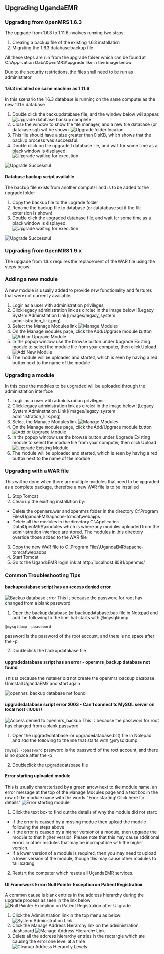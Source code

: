 ## Upgrading UgandaEMR 
### Upgrading from OpenMRS 1.6.3
The upgrade from 1.6.3 to 1.11.6 involves running two steps:
1. Creating a backup file of the existing 1.6.3 installation 
2. Migrating the 1.6.3 database backup file 

All these steps are run from the upgrade folder which can be found at C:\Application Data\OpenMRS\upgrade like in the image below 

Due to the security restrictions, the files shall need to be run as administrator 
#### 1.6.3 installed on same machine as 1.11.6 
In this scenario the 1.6.3 database is running on the same computer as the new 1.11.6 database 

1. Double click the backupdatabase file, and the window below will appear. 
![Upgrade database backup complete](/images/upgrade/upgrade_database_backup_completed.png)
2. Close the window to show the file manager, and a new file database (or database.sql) will be shown.
![Upgrade folder location](/images/upgrade/upgrade_folder_with_backup_file.png)
3. This file should have a size greater than 0 sKB, which shows that the backup process was successful.
4. Double click on the upgraded database file, and wait for some time as a black window is displayed.   
![Upgrade waiting for execution](/images/upgrade/upgrade_waiting_for_script_to_execute.png)

![Upgrade Successful](images/upgrade/upgrade_successful.png)
#### Database backup script available 
The backup file exists from another computer and is to be added to the upgrade folder

1. Copy the backup file to the upgrade folder
2. Rename the backup file to database (or datatabase.sql if the file extension is shown)
3. Double click the upgraded database file, and wait for some time as a black window is displayed.   
![Upgrade waiting for execution](/images/upgrade/upgrade_waiting_for_script_to_execute.png)

![Upgrade Successful](/images/upgrade/upgrade_successful.png)

### Upgrading from OpenMRS 1.9.x
The upgrade from 1.9.x requires the replacement of the WAR file using the steps below:

### Adding a new module
A new module is usually added to provide new functionality and features that were not currently available. 
1. Login as a user with administration privileges
2. Click legacy administration link as circled in the image below
![Legacy System Adminstration Link](images/legacy_system administration_link.png)
3. Select the Manage Modules link 
![Manage Modules](images/manage_modules_link.png)
4. On the Manage modules page, click the Add/Upgrade module button
![Add or Upgrade Module](images/add_or_upgrade_module_button.png)
5. In the popup window use the browse button under Upgrade Existing module to select the module file from your computer, then click Upload
![Add New Module](images/upload_new_module.png)
6. The module will be uploaded and started, which is seen by having a red button next to the name of the module 

### Upgrading a module
In this case the modules to be upgraded will be uploaded through the administration interface
1. Login as a user with administration privileges
2. Click legacy administration link as circled in the image below
![Legacy System Adminstration Link](images/legacy_system administration_link.png)
3. Select the Manage Modules link 
![Manage Modules](images/manage_modules_link.png)
4. On the Manage modules page, click the Add/Upgrade module button
![Add or Upgrade Module](images/add_or_upgrade_module_button.png)
5. In the popup window use the browse button under Upgrade Existing module to select the module file from your computer, then click Upload
![Upgrade Existing Module](images/upgrade_existing_module.png)
6. The module will be uploaded and started, which is seen by having a red button next to the name of the module 

### Upgrading with a WAR file 
This will be done when there are multiple modules that need to be upgraded as a complete package, therefore a new WAR file is to be installed

1. Stop Tomcat 
2. Clean up the existing installation by: 
  * Delete the openmrs.war and openmrs folder in the directory C:\Program Files\UgandaEMR\apache-tomcat\webapps  
  * Delete all the modules in the directory C:\Application Data\OpenMRS\modules which is where any modules uploaded from the administration interface are stored. The modules in this directory override those added to the WAR file 
3. Copy the new WAR file to C:\Program Files\UgandaEMR\apache-tomcat\webapps 
4. Start Tomcat  
3. Go to the UgandaEMR login link at http://localhost:8081/openmrs/ 

### Common Troubleshooting Tips
#### backupdatabase script has an access denied error
![Backup database error](images/upgrade/upgrade_backup_database_error.png)
This is because the password for root has changed from a blank password
1. Open the backup database (or backupdatabase.bat) file in Notepad and add the following to the line that starts with @mysqldump

`@mysqldump -ppassword`

password is the password of the root account, and there is no space after the -p

2. Doubleclick the backupdatabase file

#### upgradedatabase script has an error - openmrs_backup database not found
This is because the installer did not create the openmrs_backup database. Uninstall UgandaEMR and start again

![openmrs_backup database not found](/images/upgrade/upgrade_error_openmrs_backup_not_found.png)

#### upgradedatabase script error 2003 - Can't connect to MySQL server on local host (10061)

![Access denied to openmrs_backup](/images/upgrade/upgrade_access_denied_to_openmrs_backup.png)
This is because the password for root has changed from a blank password

1. Open the upgradedatabase (or upgradedatabase.bat) file in Notepad and add the following to the line that starts with @mysqldump

`@mysql -ppassword`
password is the password of the root account, and there is no space after the -p

2. Doubleclick the upgradedatabase file

#### Error starting uploaded module
This is usually characterized by a green arrow next to the module name, an error message at the top of the Manage Modules page and a text box in the row of the module name with the words "Error starting! Click here for details"
![Error starting module](/images/error_starting_module.png)
1. Click the text box to find out the details of why the module did not start:
  * If the error is caused by a missing module then upload the module following the steps above
  * If the error is caused by a higher version of a module, then upgrade the module to that higher version. Please note that this may cause additional errors in other modules that may be incompatible with the higher version.
  * If a lower version of a module is required, then you may need to upload a lower version of the module, though this may cause other modules to fail loading
2.  Restart the computer which resets all UgandaEMR services.

#### UI Framework Error: Null Pointer Exception on Patient Registration
A common cause is blank entries in the address hierarchy during the upgrade process as seen in the link below 
![Null Pointer Exception on Patient Registration after Upgrade](/assets/upgrade_error_patient_reg_null_pointer.png)

1. Click the Administration link in the top menu as below:
![System Administration Link](/assets/upgrade_error_patient_reg_null_pointer_administration_link.png)
2. Click the Manage Address Hierarchy link on the administration dashboard
![Manage Address Hierarchy Link](/assets/manage_address_hierarchy_link.png)
3. Delete all the address hierarchy entries in the rectangle which are causing the error one level at a time 
![Cleanup Address Hierarchy Levels](/assets/cleanup_address_hierarchy_level.png)
